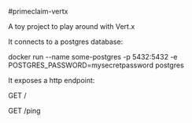 #primeclaim-vertx

A toy project to play around with Vert.x

It connects to a postgres database:

docker run --name some-postgres -p 5432:5432 -e POSTGRES_PASSWORD=mysecretpassword postgres

It exposes a http endpoint:

GET /

GET /ping
